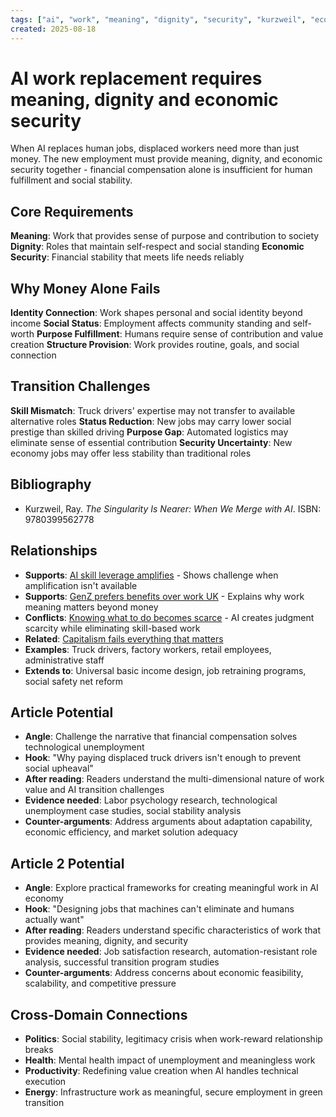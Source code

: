 ```yaml
---
tags: ["ai", "work", "meaning", "dignity", "security", "kurzweil", "economics", "book"]
created: 2025-08-18
---
```


# AI work replacement requires meaning, dignity and economic security

When AI replaces human jobs, displaced workers need more than just money. The new employment must provide meaning, dignity, and economic security together - financial compensation alone is insufficient for human fulfillment and social stability.

## Core Requirements

**Meaning**: Work that provides sense of purpose and contribution to society
**Dignity**: Roles that maintain self-respect and social standing 
**Economic Security**: Financial stability that meets life needs reliably

## Why Money Alone Fails

**Identity Connection**: Work shapes personal and social identity beyond income
**Social Status**: Employment affects community standing and self-worth
**Purpose Fulfillment**: Humans require sense of contribution and value creation
**Structure Provision**: Work provides routine, goals, and social connection

## Transition Challenges

**Skill Mismatch**: Truck drivers' expertise may not transfer to available alternative roles
**Status Reduction**: New jobs may carry lower social prestige than skilled driving
**Purpose Gap**: Automated logistics may eliminate sense of essential contribution
**Security Uncertainty**: New economy jobs may offer less stability than traditional roles

## Bibliography

- Kurzweil, Ray. *The Singularity Is Nearer: When We Merge with AI*. ISBN: 9780399562778

## Relationships
- **Supports**: [AI skill leverage amplifies](ai-skill-leverage-amplifies.md) - Shows challenge when amplification isn't available
- **Supports**: [GenZ prefers benefits over work UK](politics-genz-benefits-work-uk.md) - Explains why work meaning matters beyond money
- **Conflicts**: [Knowing what to do becomes scarce](productivity-knowing-what-to-do-scarce.md) - AI creates judgment scarcity while eliminating skill-based work
- **Related**: [Capitalism fails everything that matters](politics-capitalism-fails-care.md)
- **Examples**: Truck drivers, factory workers, retail employees, administrative staff
- **Extends to**: Universal basic income design, job retraining programs, social safety net reform

## Article Potential
- **Angle**: Challenge the narrative that financial compensation solves technological unemployment
- **Hook**: "Why paying displaced truck drivers isn't enough to prevent social upheaval"
- **After reading**: Readers understand the multi-dimensional nature of work value and AI transition challenges
- **Evidence needed**: Labor psychology research, technological unemployment case studies, social stability analysis
- **Counter-arguments**: Address arguments about adaptation capability, economic efficiency, and market solution adequacy

## Article 2 Potential
- **Angle**: Explore practical frameworks for creating meaningful work in AI economy
- **Hook**: "Designing jobs that machines can't eliminate and humans actually want"
- **After reading**: Readers understand specific characteristics of work that provides meaning, dignity, and security
- **Evidence needed**: Job satisfaction research, automation-resistant role analysis, successful transition program studies
- **Counter-arguments**: Address concerns about economic feasibility, scalability, and competitive pressure

## Cross-Domain Connections
- **Politics**: Social stability, legitimacy crisis when work-reward relationship breaks
- **Health**: Mental health impact of unemployment and meaningless work
- **Productivity**: Redefining value creation when AI handles technical execution
- **Energy**: Infrastructure work as meaningful, secure employment in green transition
